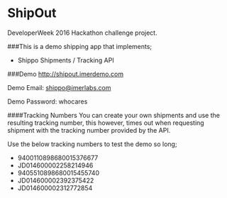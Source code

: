 # ShipOut
DeveloperWeek 2016 Hackathon challenge project.

###This is a demo shipping app that implements;
 * Shippo Shipments / Tracking API


###Demo
http://shipout.imerdemo.com

Demo Email: shippo@imerlabs.com

Demo Password: whocares

####Tracking Numbers
You can create your own shipments and use the resulting tracking number, this however, times out when requesting shipment with the tracking number provided by the API.

Use the below tracking numbers to test the demo so long;

* 9400110898680015376677
* JD014600002258214946
* 9405510898680015455740
* JD014600002392375422
* JD014600002312772854
